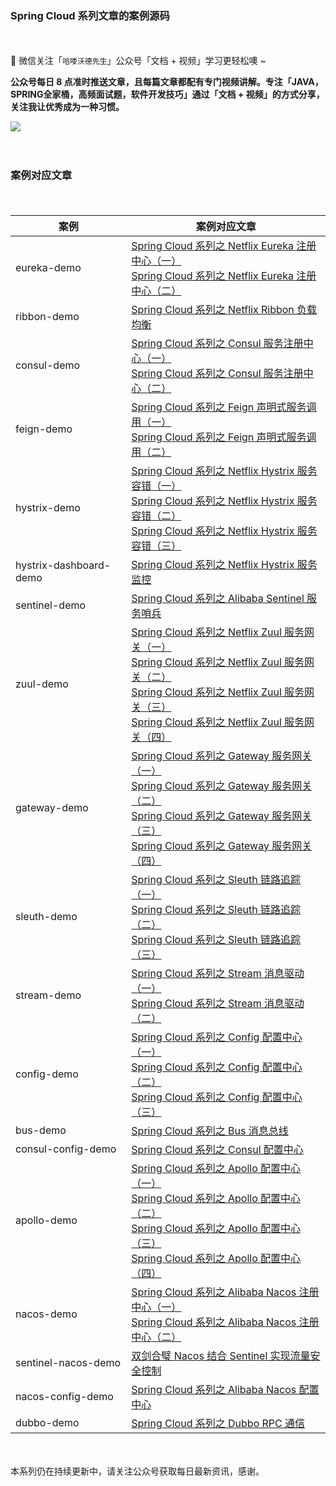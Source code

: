 ### Spring Cloud 系列文章的案例源码

　　

📢 微信关注「`哈喽沃德先生`」公众号「文档 + 视频」学习更轻松噢 ~

**公众号每日 8 点准时推送文章，且每篇文章都配有专门视频讲解。专注「JAVA，SPRING全家桶，高频面试题，软件开发技巧」通过「文档 + 视频」的方式分享，关注我让优秀成为一种习惯。**

<img src="https://mrhelloworld.com/resources/mrhelloworld/qrcode/OfficialAccounts500-500.gif">

　　

### 案例对应文章

　　

| 案例                   | 案例对应文章                                                 |
| ---------------------- | ------------------------------------------------------------ |
| eureka-demo            | [Spring Cloud 系列之 Netflix Eureka 注册中心（一）](https://mp.weixin.qq.com/s?__biz=MzA4MDEwNTI1NA==&mid=2459057320&idx=1&sn=ed387ec510aa03c0026d2a2f73655f50&scene=19#wechat_redirect)<br/>[Spring Cloud 系列之 Netflix Eureka 注册中心（二）](https://mp.weixin.qq.com/s?__biz=MzA4MDEwNTI1NA==&mid=2459057341&idx=1&sn=f36e1cfe8d91961613714a2355e10cde&scene=19#wechat_redirect) |
| ribbon-demo            | [Spring Cloud 系列之 Netflix Ribbon 负载均衡](https://mp.weixin.qq.com/s?__biz=MzA4MDEwNTI1NA==&mid=2459057373&idx=1&sn=abe835a20fae538db332643c82712496&scene=19#wechat_redirect) |
| consul-demo            | [Spring Cloud 系列之 Consul 服务注册中心（一）](https://mp.weixin.qq.com/s?__biz=MzA4MDEwNTI1NA==&mid=2459057450&idx=1&sn=1ebc732dfa2cfcaf5649075c8254b240&scene=19#wechat_redirect)<br/>[Spring Cloud 系列之 Consul 服务注册中心（二）](https://mp.weixin.qq.com/s?__biz=MzA4MDEwNTI1NA==&mid=2459057510&idx=1&sn=bbbbb5637af8b12a2cb0fe255a68dd25&scene=19#wechat_redirect) |
| feign-demo             | [Spring Cloud 系列之 Feign 声明式服务调用（一）](https://mp.weixin.qq.com/s?__biz=MzA4MDEwNTI1NA==&mid=2459057512&idx=1&sn=43e1d64f74ced1982c155853c9dacf82&scene=19#wechat_redirect)<br/>[Spring Cloud 系列之 Feign 声明式服务调用（二）](https://mp.weixin.qq.com/s?__biz=MzA4MDEwNTI1NA==&mid=2459057514&idx=1&sn=ebd8a6b737b39a568b7110f7dedc5fec&scene=19#wechat_redirect) |
| hystrix-demo           | [Spring Cloud 系列之 Netflix Hystrix 服务容错（一）](https://mp.weixin.qq.com/s?__biz=MzA4MDEwNTI1NA==&mid=2459057555&idx=1&sn=6a1a9d1c1e7072151b75f23638561fa6&scene=19#wechat_redirect)<br/>[Spring Cloud 系列之 Netflix Hystrix 服务容错（二）](https://mp.weixin.qq.com/s?__biz=MzA4MDEwNTI1NA==&mid=2459057620&idx=1&sn=1ab29c1e5b99413310f57587ea56905b&scene=19#wechat_redirect)<br/>[Spring Cloud 系列之 Netflix Hystrix 服务容错（三）](https://mp.weixin.qq.com/s?__biz=MzA4MDEwNTI1NA==&mid=2459057622&idx=1&sn=d02f038f0d6065b196768fe1b2a8d784&scene=19#wechat_redirect) |
| hystrix-dashboard-demo | [Spring Cloud 系列之 Netflix Hystrix 服务监控](https://mp.weixin.qq.com/s?__biz=MzA4MDEwNTI1NA==&mid=2459057624&idx=1&sn=4946b412f8d0c77c19b325cd361b693f&scene=19#wechat_redirect) |
| sentinel-demo          | [Spring Cloud 系列之 Alibaba Sentinel 服务哨兵](https://mp.weixin.qq.com/s?__biz=MzA4MDEwNTI1NA==&mid=2459057627&idx=1&sn=2c4b1d9d98b6ea847face29de41d3872&scene=19#wechat_redirect) |
| zuul-demo              | [Spring Cloud 系列之 Netflix Zuul 服务网关（一）](https://mp.weixin.qq.com/s?__biz=MzA4MDEwNTI1NA==&mid=2459057658&idx=1&sn=d6f5b2353bacb9deee0a3a4f53c4dd80&scene=19#wechat_redirect)<br/>[Spring Cloud 系列之 Netflix Zuul 服务网关（二）](https://mp.weixin.qq.com/s?__biz=MzA4MDEwNTI1NA==&mid=2459057675&idx=1&sn=5cb0d651f8a40e8a4c32470d248fa04b&scene=19#wechat_redirect)<br/>[Spring Cloud 系列之 Netflix Zuul 服务网关（三）](https://mp.weixin.qq.com/s?__biz=MzA4MDEwNTI1NA==&mid=2459057719&idx=1&sn=69fd486d146dd1efb3a747669315706b&scene=19#wechat_redirect)<br/>[Spring Cloud 系列之 Netflix Zuul 服务网关（四）](https://mp.weixin.qq.com/s?__biz=MzA4MDEwNTI1NA==&mid=2459057720&idx=1&sn=32abdc5d5d3952e77c362398d9a0e735&scene=19#wechat_redirect) |
| gateway-demo           | [Spring Cloud 系列之 Gateway 服务网关（一）](https://mp.weixin.qq.com/s?__biz=MzA4MDEwNTI1NA==&mid=2459057813&idx=1&sn=14a1fb3fa73bd75e336ce11d94829f64&scene=19#wechat_redirect)<br/>[Spring Cloud 系列之 Gateway 服务网关（二）](https://mp.weixin.qq.com/s?__biz=MzA4MDEwNTI1NA==&mid=2459057814&idx=1&sn=def6319b6ae1bfda5dddf1efe5afeed9&scene=19#wechat_redirect)<br/>[Spring Cloud 系列之 Gateway 服务网关（三）](https://mp.weixin.qq.com/s?__biz=MzA4MDEwNTI1NA==&mid=2459057816&idx=1&sn=98d89efef671ef8637948968e3ad3e32&scene=19#wechat_redirect)<br/>[Spring Cloud 系列之 Gateway 服务网关（四）](https://mp.weixin.qq.com/s?__biz=MzA4MDEwNTI1NA==&mid=2459057819&idx=1&sn=69f7718f2f719d97c4634622c6d8925a&scene=19#wechat_redirect) |
| sleuth-demo            | [Spring Cloud 系列之 Sleuth 链路追踪（一）](https://mp.weixin.qq.com/s?__biz=MzA4MDEwNTI1NA==&mid=2459057900&idx=1&sn=f65a8d8e88f21c0857369a6a514f623e&scene=19#wechat_redirect)<br/>[Spring Cloud 系列之 Sleuth 链路追踪（二）](https://mp.weixin.qq.com/s?__biz=MzA4MDEwNTI1NA==&mid=2459057902&idx=1&sn=7279a8f8417c0cd1da89e13254069212&scene=19#wechat_redirect)<br/>[Spring Cloud 系列之 Sleuth 链路追踪（三）](https://mp.weixin.qq.com/s?__biz=MzA4MDEwNTI1NA==&mid=2459057904&idx=1&sn=d561a6e21ce74b56a188c366bf300e1f&scene=19#wechat_redirect) |
| stream-demo            | [Spring Cloud 系列之 Stream 消息驱动（一）](https://mp.weixin.qq.com/s?__biz=MzA4MDEwNTI1NA==&mid=2459057909&idx=1&sn=f10faccd11b61ddb5bc6c2d1b5b25ed4&scene=19#wechat_redirect)<br/>[Spring Cloud 系列之 Stream 消息驱动（二）](https://mp.weixin.qq.com/s?__biz=MzA4MDEwNTI1NA==&mid=2459057911&idx=1&sn=fcdec5908ea36691f651b7d61c8a0012&scene=19#wechat_redirect) |
| config-demo            | [Spring Cloud 系列之 Config 配置中心（一）](https://mp.weixin.qq.com/s?__biz=MzA4MDEwNTI1NA==&mid=2459058054&idx=1&sn=20e74f883b007b00000121126bdbe40e&scene=19#wechat_redirect)<br/>[Spring Cloud 系列之 Config 配置中心（二）](https://mp.weixin.qq.com/s?__biz=MzA4MDEwNTI1NA==&mid=2459058058&idx=1&sn=4eb413fab814f6c710c818fe23fca2b8&scene=19#wechat_redirect)<br/>[Spring Cloud 系列之 Config 配置中心（三）](https://mp.weixin.qq.com/s?__biz=MzA4MDEwNTI1NA==&mid=2459058068&idx=1&sn=f5ada62ebddf7fbe1d5011d38c07b202&scene=19#wechat_redirect) |
| bus-demo               | [Spring Cloud 系列之 Bus 消息总线](https://mp.weixin.qq.com/s?__biz=MzA4MDEwNTI1NA==&mid=2459058070&idx=1&sn=96856d7b2559b31a87b13a61675aa840&scene=19#wechat_redirect) |
| consul-config-demo     | [Spring Cloud 系列之 Consul 配置中心](https://mp.weixin.qq.com/s?__biz=MzA4MDEwNTI1NA==&mid=2459058167&idx=1&sn=29818b90789a948a23624cad6be95d3c&scene=19#wechat_redirect) |
| apollo-demo            | [Spring Cloud 系列之 Apollo 配置中心（一）](https://mp.weixin.qq.com/s?__biz=MzA4MDEwNTI1NA==&mid=2459058529&idx=1&sn=e1dbbbf2ebea47b896c296efcd66e139&scene=19#wechat_redirect)<br/>[Spring Cloud 系列之 Apollo 配置中心（二）](https://mp.weixin.qq.com/s?__biz=MzA4MDEwNTI1NA==&mid=2459058531&idx=1&sn=5fedc32fa68d851b4b4d7620196a7656&scene=19#wechat_redirect)<br/>[Spring Cloud 系列之 Apollo 配置中心（三）](https://mp.weixin.qq.com/s?__biz=MzA4MDEwNTI1NA==&mid=2459058533&idx=1&sn=f62e49a6d41fcf4538626a6883ba9c5a&scene=19#wechat_redirect)<br/>[Spring Cloud 系列之 Apollo 配置中心（四）](https://mp.weixin.qq.com/s?__biz=MzA4MDEwNTI1NA==&mid=2459058536&idx=1&sn=2614ba0599d3ac02fa2868ccdb8ebd87&scene=19#wechat_redirect) |
| nacos-demo             | [Spring Cloud 系列之 Alibaba Nacos 注册中心（一）](https://mp.weixin.qq.com/s?__biz=MzA4MDEwNTI1NA==&mid=2459059317&idx=1&sn=7fe895fbb6d3441cba0d23a4251d5254&scene=19#wechat_redirect)<br/>[Spring Cloud 系列之 Alibaba Nacos 注册中心（二）](https://mp.weixin.qq.com/s?__biz=MzA4MDEwNTI1NA==&mid=2459059319&idx=1&sn=23346e899b83c35fdac9d157316c1499&scene=19#wechat_redirect) |
| sentinel-nacos-demo    | [双剑合璧 Nacos 结合 Sentinel 实现流量安全控制](https://mp.weixin.qq.com/s?__biz=MzA4MDEwNTI1NA==&mid=2459059323&idx=1&sn=86fcb2e4e0b282a85f1657803d103d4a&scene=19#wechat_redirect) |
| nacos-config-demo      | [Spring Cloud 系列之 Alibaba Nacos 配置中心](https://mp.weixin.qq.com/s?__biz=MzA4MDEwNTI1NA==&mid=2459059768&idx=1&sn=8a94aa4e1ab50a1e280e954ae719562b&scene=19#wechat_redirect) |
| dubbo-demo             | [Spring Cloud 系列之 Dubbo RPC 通信](https://mp.weixin.qq.com/s?__biz=MzA4MDEwNTI1NA==&mid=2459059770&idx=1&sn=85b610b61b47b7e7fe3914b8e3253686&scene=19#wechat_redirect)                           |

　　

本系列仍在持续更新中，请关注公众号获取每日最新资讯，感谢。

　　

